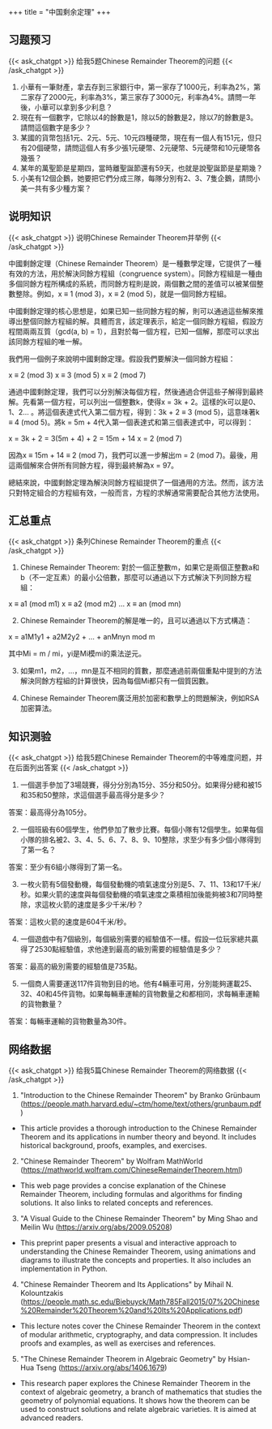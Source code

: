 +++
title = "中国剩余定理"
+++
## 习题预习
{{< ask_chatgpt >}}
给我5题Chinese Remainder Theorem的问题
{{< /ask_chatgpt >}}



1. 小華有一筆財產，拿去存到三家銀行中，第一家存了1000元，利率為2%，第二家存了2000元，利率為3%，第三家存了3000元，利率為4%。請問一年後，小華可以拿到多少利息？
2. 現在有一個數字，它除以4的餘數是1，除以5的餘數是2，除以7的餘數是3。請問這個數字是多少？
3. 某國的貨幣包括1元、2元、5元、10元四種硬幣，現在有一個人有151元，但只有20個硬幣，請問這個人有多少張1元硬幣、2元硬幣、5元硬幣和10元硬幣各幾張？
4. 某年的萬聖節是星期四，當時離聖誕節還有59天，也就是說聖誕節是星期幾？
5. 小美有12個企鵝，她要把它們分成三隊，每隊分別有2、3、7隻企鵝，請問小美一共有多少種方案？   

## 说明知识
{{< ask_chatgpt >}}
说明Chinese Remainder Theorem并举例
{{< /ask_chatgpt >}}



中國剩餘定理（Chinese Remainder Theorem）是一種數學定理，它提供了一種有效的方法，用於解決同餘方程組（congruence system）。同餘方程組是一種由多個同餘方程所構成的系統，而同餘方程則是說，兩個數之間的差值可以被某個整數整除。例如，x ≡ 1 (mod 3)，x ≡ 2 (mod 5)，就是一個同餘方程組。

中國剩餘定理的核心思想是，如果已知一些同餘方程的解，則可以通過這些解來推導出整個同餘方程組的解。具體而言，該定理表示，給定一個同餘方程組，假設方程間兩兩互質（gcd(a, b) = 1），且對於每一個方程，已知一個解，那麼可以求出該同餘方程組的唯一解。

我們用一個例子來說明中國剩餘定理。假設我們要解決一個同餘方程組：

x ≡ 2 (mod 3)
x ≡ 3 (mod 5)
x ≡ 2 (mod 7)

通過中國剩餘定理，我們可以分別解決每個方程，然後通過合併這些子解得到最終解。先看第一個方程，可以列出一個整數k，使得x = 3k + 2。這樣的k可以是0、1、2… 。將這個表達式代入第二個方程，得到：3k + 2 ≡ 3 (mod 5)，這意味著k ≡ 4 (mod 5)。將k = 5m + 4代入第一個表達式和第三個表達式中，可以得到：

x = 3k + 2 = 3(5m + 4) + 2 = 15m + 14 
x = 2 (mod 7)

因為x ≡ 15m + 14 ≡ 2 (mod 7)，我們可以進一步解出m = 2 (mod 7)。最後，用這兩個解來合併所有同餘方程，得到最終解為x = 97。

總結來說，中國剩餘定理為解決同餘方程組提供了一個通用的方法。然而，該方法只對特定組合的方程組有效，一般而言，方程的求解通常需要配合其他方法使用。   

## 汇总重点
{{< ask_chatgpt >}}
条列Chinese Remainder Theorem的重点
{{< /ask_chatgpt >}}



1. Chinese Remainder Theorem: 對於一個正整數m，如果它是兩個正整數a和b（不一定互素）的最小公倍數，那麼可以通過以下方式解決下列同餘方程組：

 x ≡ a1 (mod m1)
 x ≡ a2 (mod m2)
 …
 x ≡ an (mod mn)

2. Chinese Remainder Theorem的解是唯一的，且可以通過以下方式構造：

 x = a1M1y1 + a2M2y2 + … + anMnyn mod m

其中Mi = m / mi，yi是Mi模mi的乘法逆元。

3. 如果m1，m2，…，mn是互不相同的質數，那麼通過前兩個重點中提到的方法解決同餘方程組的計算很快，因為每個Mi都只有一個質因數。

4. Chinese Remainder Theorem廣泛用於加密和數學上的問題解決，例如RSA加密算法。   

## 知识测验
{{< ask_chatgpt >}}
给我5题Chinese Remainder Theorem的中等难度问题，并在后面列出答案
{{< /ask_chatgpt >}}



1. 一個選手參加了3場競賽，得分分別為15分、35分和50分。如果得分總和被15和35和50整除，求這個選手最高得分是多少？

答案：最高得分為105分。

2. 一個班級有60個學生，他們參加了散步比賽。每個小隊有12個學生。如果每個小隊的排名被2、3、4、5、6、7、8、9、10整除，求至少有多少個小隊得到了第一名？

答案：至少有6組小隊得到了第一名。

3. 一枚火箭有5個發動機，每個發動機的噴氣速度分別是5、7、11、13和17千米/秒。如果火箭的速度與每個發動機的噴氣速度之乘積相加後能夠被3和7同時整除，求這枚火箭的速度是多少千米/秒？

答案：這枚火箭的速度是604千米/秒。

4. 一個遊戲中有7個級別，每個級別需要的經驗值不一樣。假設一位玩家總共贏得了2530點經驗值，求他達到最高的級別需要的經驗值是多少？

答案：最高的級別需要的經驗值是735點。

5. 一個商人需要運送117件貨物到目的地。他有4輛車可用，分別能夠運載25、32、40和45件貨物。如果每輛車運輸的貨物數量之和都相同，求每輛車運輸的貨物數量？

答案：每輛車運輸的貨物數量為30件。   

## 网络数据
{{< ask_chatgpt >}}
给我5篇Chinese Remainder Theorem的网络数据
{{< /ask_chatgpt >}}



1. "Introduction to the Chinese Remainder Theorem" by Branko Grünbaum (https://people.math.harvard.edu/~ctm/home/text/others/grunbaum.pdf)
- This article provides a thorough introduction to the Chinese Remainder Theorem and its applications in number theory and beyond. It includes historical background, proofs, examples, and exercises.

2. "Chinese Remainder Theorem" by Wolfram MathWorld (https://mathworld.wolfram.com/ChineseRemainderTheorem.html)
- This web page provides a concise explanation of the Chinese Remainder Theorem, including formulas and algorithms for finding solutions. It also links to related concepts and references.

3. "A Visual Guide to the Chinese Remainder Theorem" by Ming Shao and Meilin Wu (https://arxiv.org/abs/2009.05208)
- This preprint paper presents a visual and interactive approach to understanding the Chinese Remainder Theorem, using animations and diagrams to illustrate the concepts and properties. It also includes an implementation in Python.

4. "Chinese Remainder Theorem and Its Applications" by Mihail N. Kolountzakis (https://people.math.sc.edu/Biebuyck/Math785Fall2015/07%20Chinese%20Remainder%20Theorem%20and%20Its%20Applications.pdf)
- This lecture notes cover the Chinese Remainder Theorem in the context of modular arithmetic, cryptography, and data compression. It includes proofs and examples, as well as exercises and references.

5. "The Chinese Remainder Theorem in Algebraic Geometry" by Hsian-Hua Tseng (https://arxiv.org/abs/1406.1679)
- This research paper explores the Chinese Remainder Theorem in the context of algebraic geometry, a branch of mathematics that studies the geometry of polynomial equations. It shows how the theorem can be used to construct solutions and relate algebraic varieties. It is aimed at advanced readers.   

